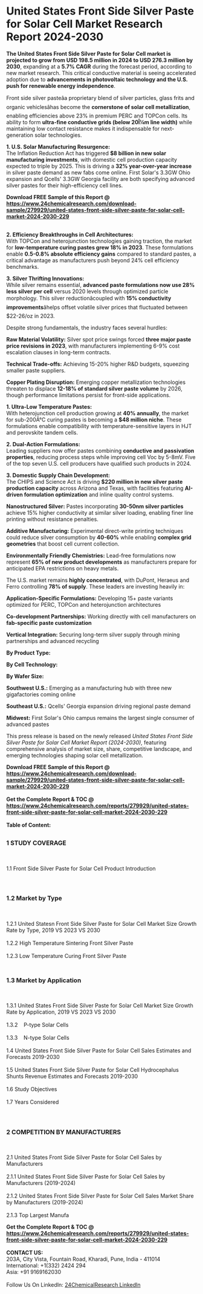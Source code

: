 <h1>United States Front Side Silver Paste for Solar Cell Market Research Report 2024-2030</h1><p><strong>The United States Front Side Silver Paste for Solar Cell market is projected to grow from USD 198.5 million in 2024 to USD 276.3 million by 2030</strong>, expanding at a <strong>5.7% CAGR</strong> during the forecast period, according to new market research. This critical conductive material is seeing accelerated adoption due to <strong>advancements in photovoltaic technology and the U.S. push for renewable energy independence</strong>.</p><p>Front side silver pasteâa proprietary blend of silver particles, glass frits and organic vehiclesâhas become the <strong>cornerstone of solar cell metallization</strong>, enabling efficiencies above 23% in premium PERC and TOPCon cells. Its ability to form <strong>ultra-fine conductive grids (below 20Î¼m line width)</strong> while maintaining low contact resistance makes it indispensable for next-generation solar technologies.</p><p><strong>1. U.S. Solar Manufacturing Resurgence:</strong><br>
The Inflation Reduction Act has triggered <strong>$8 billion in new solar manufacturing investments</strong>, with domestic cell production capacity expected to triple by 2025. This is driving a <strong>32% year-over-year increase</strong> in silver paste demand as new fabs come online. First Solar's 3.3GW Ohio expansion and Qcells' 3.3GW Georgia facility are both specifying advanced silver pastes for their high-efficiency cell lines.</p><div><b>Download FREE Sample of this Report @ 
            <a href="https://www.24chemicalresearch.com/download-sample/279929/united-states-front-side-silver-paste-for-solar-cell-market-2024-2030-229">
            https://www.24chemicalresearch.com/download-sample/279929/united-states-front-side-silver-paste-for-solar-cell-market-2024-2030-229</a></b></div><br><p><strong>2. Efficiency Breakthroughs in Cell Architectures:</strong><br>
With TOPCon and heterojunction technologies gaining traction, the market for <strong>low-temperature curing pastes grew 18% in 2023</strong>. These formulations enable <strong>0.5-0.8% absolute efficiency gains</strong> compared to standard pastes, a critical advantage as manufacturers push beyond 24% cell efficiency benchmarks.</p><p><strong>3. Silver Thrifting Innovations:</strong><br>
While silver remains essential, <strong>advanced paste formulations now use 28% less silver per cell</strong> versus 2020 levels through optimized particle morphology. This silver reductionâcoupled with <strong>15% conductivity improvements</strong>âhelps offset volatile silver prices that fluctuated between $22-26/oz in 2023.</p><p>Despite strong fundamentals, the industry faces several hurdles:</p><p><strong>Raw Material Volatility:</strong> Silver spot price swings forced <strong>three major paste price revisions in 2023</strong>, with manufacturers implementing 6-9% cost escalation clauses in long-term contracts.</p><p><strong>Technical Trade-offs:</strong> Achieving 15-20% higher R&amp;D budgets, squeezing smaller paste suppliers.</p><p><strong>Copper Plating Disruption:</strong> Emerging copper metallization technologies threaten to displace <strong>12-18% of standard silver paste volume</strong> by 2026, though performance limitations persist for front-side applications.</p><p><strong>1. Ultra-Low Temperature Pastes:</strong><br>
With heterojunction cell production growing at <strong>40% annually</strong>, the market for sub-200Â°C curing pastes is becoming a <strong>$48 million niche</strong>. These formulations enable compatibility with temperature-sensitive layers in HJT and perovskite tandem cells.</p><p><strong>2. Dual-Action Formulations:</strong><strong> </strong><br>
Leading suppliers now offer pastes combining <strong>conductive and passivation properties</strong>, reducing process steps while improving cell Voc by 5-8mV. Five of the top seven U.S. cell producers have qualified such products in 2024.</p><p><strong>3. Domestic Supply Chain Development:</strong><br>
The CHIPS and Science Act is driving <strong>$220 million in new silver paste production capacity</strong> across Arizona and Texas, with facilities featuring <strong>AI-driven formulation optimization</strong> and inline quality control systems.</p><p><strong>Nanostructured Silver:</strong> Pastes incorporating <strong>30-50nm silver particles</strong> achieve 15% higher conductivity at similar silver loading, enabling finer line printing without resistance penalties.</p><p><strong>Additive Manufacturing:</strong> Experimental direct-write printing techniques could reduce silver consumption by <strong>40-60%</strong> while enabling <strong>complex grid geometries</strong> that boost cell current collection.</p><p><strong>Environmentally Friendly Chemistries:</strong> Lead-free formulations now represent <strong>65% of new product developments</strong> as manufacturers prepare for anticipated EPA restrictions on heavy metals.</p><p>The U.S. market remains <strong>highly concentrated</strong>, with DuPont, Heraeus and Ferro controlling <strong>78% of supply</strong>. These leaders are investing heavily in:</p><p><strong>Application-Specific Formulations:</strong> Developing 15+ paste variants optimized for PERC, TOPCon and heterojunction architectures</p><p><strong>Co-development Partnerships:</strong> Working directly with cell manufacturers on <strong>fab-specific paste customization</strong></p><p><strong>Vertical Integration:</strong> Securing long-term silver supply through mining partnerships and advanced recycling</p><p><strong>By Product Type:</strong></p><p><strong>By Cell Technology:</strong></p><p><strong>By Wafer Size:</strong></p><p><strong>Southwest U.S.:</strong> Emerging as a manufacturing hub with three new gigafactories coming online</p><p><strong>Southeast U.S.:</strong> Qcells' Georgia expansion driving regional paste demand</p><p><strong>Midwest:</strong> First Solar's Ohio campus remains the largest single consumer of advanced pastes</p><p>This press release is based on the newly released <em>United States Front Side Silver Paste for Solar Cell Market Report (2024-2030)</em>, featuring comprehensive analysis of market size, share, competitive landscape, and emerging technologies shaping solar cell metallization.</p><div><b>Download FREE Sample of this Report @ 
            <a href="https://www.24chemicalresearch.com/download-sample/279929/united-states-front-side-silver-paste-for-solar-cell-market-2024-2030-229">
            https://www.24chemicalresearch.com/download-sample/279929/united-states-front-side-silver-paste-for-solar-cell-market-2024-2030-229</a></b></div><br><div><b>Get the Complete Report & TOC @ 
            <a href="https://www.24chemicalresearch.com/reports/279929/united-states-front-side-silver-paste-for-solar-cell-market-2024-2030-229">
            https://www.24chemicalresearch.com/reports/279929/united-states-front-side-silver-paste-for-solar-cell-market-2024-2030-229</a></b></div><br>
            <b>Table of Content:</b><p><h2><span style="font-size:16px"><strong>1 STUDY COVERAGE</strong></span></h2><br />
<p>1.1 Front Side Silver Paste for Solar Cell Product Introduction</p><br />
<h2><span style="font-size:16px"><strong>1.2 Market by Type</strong></span></h2><br />
<p>1.2.1 United Statesn Front Side Silver Paste for Solar Cell Market Size Growth Rate by Type, 2019 VS 2023 VS 2030<br /><br />
1.2.2 High Temperature Sintering Front Silver Paste&nbsp;&nbsp; &nbsp;<br /><br />
1.2.3 Low Temperature Curing Front Silver Paste<br /><br />
<h2><span style="font-size:16px"><strong>1.3 Market by Application</strong></span></h2><br />
<p>1.3.1 United States Front Side Silver Paste for Solar Cell Market Size Growth Rate by Application, 2019 VS 2023 VS 2030<br /><br />
1.3.2&nbsp;&nbsp; &nbsp;P-type Solar Cells<br /><br />
1.3.3&nbsp;&nbsp; &nbsp;N-type Solar Cells<br /><br />
1.4 United States Front Side Silver Paste for Solar Cell Sales Estimates and Forecasts 2019-2030<br /><br />
1.5 United States Front Side Silver Paste for Solar Cell Hydrocephalus Shunts Revenue Estimates and Forecasts 2019-2030<br /><br />
1.6 Study Objectives<br /><br />
1.7 Years Considered</p><br />
<h2><span style="font-size:16px"><strong>2 COMPETITION BY MANUFACTURERS</strong></span></h2><br />
<p>2.1 United States Front Side Silver Paste for Solar Cell Sales by Manufacturers<br /><br />
2.1.1 United States Front Side Silver Paste for Solar Cell Sales by Manufacturers (2019-2024)<br /><br />
2.1.2 United States Front Side Silver Paste for Solar Cell Sales Market Share by Manufacturers (2019-2024)<br /><br />
2.1.3 Top Largest Manufa</p><div><b>Get the Complete Report & TOC @ 
            <a href="https://www.24chemicalresearch.com/reports/279929/united-states-front-side-silver-paste-for-solar-cell-market-2024-2030-229">
            https://www.24chemicalresearch.com/reports/279929/united-states-front-side-silver-paste-for-solar-cell-market-2024-2030-229</a></b></div><br><b>CONTACT US:</b><br>
            203A, City Vista, Fountain Road, Kharadi, Pune, India - 411014<br>
            International: +1(332) 2424 294<br>
            Asia: +91 9169162030 <br><br>
            Follow Us On LinkedIn: <a href="https://www.linkedin.com/company/24chemicalresearch/">24ChemicalResearch LinkedIn</a>